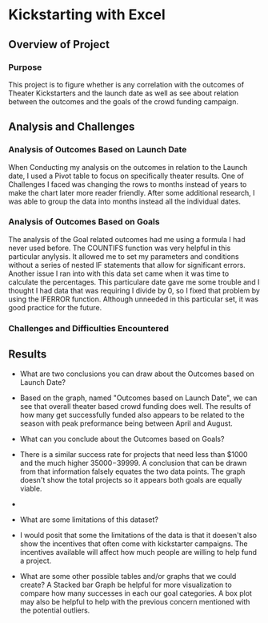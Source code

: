 # Kickstarting with Excel

## Overview of Project

### Purpose
This project is to figure whether is any correlation with the outcomes of Theater Kickstarters and the launch date as well as see about relation between the outcomes and the goals of the crowd funding campaign. 

## Analysis and Challenges

### Analysis of Outcomes Based on Launch Date
When Conducting my analysis on the outcomes in relation to the Launch date, I used a Pivot table to focus on specifically theater results. One of Challenges I faced was changing the rows to months instead of years to make the chart later more reader friendly. After some additional research, I was able to group the data into months instead all the individual dates. 

### Analysis of Outcomes Based on Goals
The analysis of the Goal related outcomes had me using a formula I had never used before. The COUNTIFS function was very helpful in this particular anylysis. It allowed me to set my parameters and conditions without a series of nested IF statements that allow for significant errors. Another issue I ran into with this data set came when it was time to calculate the percentages. This particulare date gave me some trouble and I thought I had data that was requiring I divide by 0, so I fixed that problem by using the IFERROR function. Although unneeded in this particular set, it was good practice for the future. 

### Challenges and Difficulties Encountered

## Results

- What are two conclusions you can draw about the Outcomes based on Launch Date?
- Based on the graph, named "Outcomes based on Launch Date", we can see that overall theater based crowd funding does well. The results of how many get successfully funded also appears to be related to the season with peak preformance being between April and August.

- What can you conclude about the Outcomes based on Goals?
- There is a similar success rate for projects that need less than $1000 and the much higher $35000-$39999. A conclusion that can be drawn from that information falsely equates the two data points. The graph doesn't show the total projects so it appears both goals are equally viable. 
- 
- What are some limitations of this dataset?
- I would posit that some the limitations of the data is that it doesen't also show the incentives that often come with kickstarter campaigns. The incentives available will affect how much people are willing to help fund a project. 

- What are some other possible tables and/or graphs that we could create?
A Stacked bar Graph be helpful for more visualization to compare how many successes in each our goal categories. A box plot may also be helpful to help with the previous concern mentioned with the potential outliers. 
